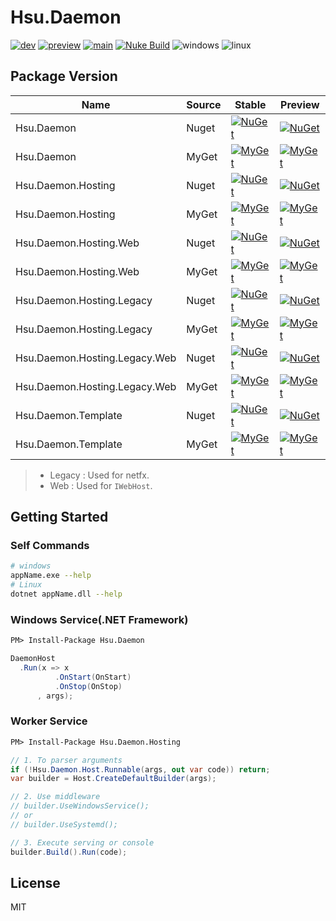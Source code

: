 # Hsu.Daemon

[![dev](https://github.com/hsu-net/daemon/actions/workflows/build.yml/badge.svg?branch=dev)](https://github.com/hsu-net/daemon/actions/workflows/build.yml)
[![preview](https://github.com/hsu-net/daemon/actions/workflows/deploy.yml/badge.svg?branch=preview)](https://github.com/hsu-net/daemon/actions/workflows/deploy.yml)
[![main](https://github.com/hsu-net/daemon/actions/workflows/deploy.yml/badge.svg?branch=main)](https://github.com/hsu-net/daemon/actions/workflows/deploy.yml)
[![Nuke Build](https://img.shields.io/badge/nuke-build-yellow.svg)](https://github.com/nuke-build/nuke)
![windows](https://img.shields.io/badge/OS-Windows-blue.svg)
![linux](https://img.shields.io/badge/OS-Linux-blue.svg)


## Package Version

| Name | Source | Stable | Preview |
|---|---|---|---|
| Hsu.Daemon | Nuget | [![NuGet](https://img.shields.io/nuget/v/Hsu.Daemon?style=flat-square)](https://www.nuget.org/packages/Hsu.Daemon) | [![NuGet](https://img.shields.io/nuget/vpre/Hsu.Daemon?style=flat-square)](https://www.nuget.org/packages/Hsu.Daemon) |
| Hsu.Daemon | MyGet | [![MyGet](https://img.shields.io/myget/godsharp/v/Hsu.Daemon?style=flat-square&label=myget)](https://www.myget.org/feed/godsharp/package/nuget/Hsu.Daemon) | [![MyGet](https://img.shields.io/myget/godsharp/vpre/Hsu.Daemon?style=flat-square&label=myget)](https://www.myget.org/feed/godsharp/package/nuget/Hsu.Daemon) |
| Hsu.Daemon.Hosting | Nuget | [![NuGet](https://img.shields.io/nuget/v/Hsu.Daemon.Hosting?style=flat-square)](https://www.nuget.org/packages/Hsu.Daemon.Hosting) | [![NuGet](https://img.shields.io/nuget/vpre/Hsu.Daemon.Hosting?style=flat-square)](https://www.nuget.org/packages/Hsu.Daemon.Hosting) |
| Hsu.Daemon.Hosting | MyGet | [![MyGet](https://img.shields.io/myget/godsharp/v/Hsu.Daemon.Hosting?style=flat-square&label=myget)](https://www.myget.org/feed/godsharp/package/nuget/Hsu.Daemon.Hosting) | [![MyGet](https://img.shields.io/myget/godsharp/vpre/Hsu.Daemon.Hosting?style=flat-square&label=myget)](https://www.myget.org/feed/godsharp/package/nuget/Hsu.Daemon.Hosting) |
| Hsu.Daemon.Hosting.Web | Nuget | [![NuGet](https://img.shields.io/nuget/v/Hsu.Daemon.Hosting.Web?style=flat-square)](https://www.nuget.org/packages/Hsu.Daemon.Hosting.Web) | [![NuGet](https://img.shields.io/nuget/vpre/Hsu.Daemon.Hosting.Web?style=flat-square)](https://www.nuget.org/packages/Hsu.Daemon.Hosting.Web) |
| Hsu.Daemon.Hosting.Web | MyGet | [![MyGet](https://img.shields.io/myget/godsharp/v/Hsu.Daemon.Hosting.Web?style=flat-square&label=myget)](https://www.myget.org/feed/godsharp/package/nuget/Hsu.Daemon.Hosting.Web) | [![MyGet](https://img.shields.io/myget/godsharp/vpre/Hsu.Daemon.Hosting.Web?style=flat-square&label=myget)](https://www.myget.org/feed/godsharp/package/nuget/Hsu.Daemon.Hosting.Web) |
| Hsu.Daemon.Hosting.Legacy | Nuget | [![NuGet](https://img.shields.io/nuget/v/Hsu.Daemon.Hosting.Legacy?style=flat-square)](https://www.nuget.org/packages/Hsu.Daemon.Hosting.Legacy) | [![NuGet](https://img.shields.io/nuget/vpre/Hsu.Daemon.Hosting.Legacy?style=flat-square)](https://www.nuget.org/packages/Hsu.Daemon.Hosting.Legacy) |
| Hsu.Daemon.Hosting.Legacy | MyGet | [![MyGet](https://img.shields.io/myget/godsharp/v/Hsu.Daemon.Hosting.Legacy?style=flat-square&label=myget)](https://www.myget.org/feed/godsharp/package/nuget/Hsu.Daemon.Hosting.Legacy) | [![MyGet](https://img.shields.io/myget/godsharp/vpre/Hsu.Daemon.Hosting.Legacy?style=flat-square&label=myget)](https://www.myget.org/feed/godsharp/package/nuget/Hsu.Daemon.Hosting.Legacy) |
| Hsu.Daemon.Hosting.Legacy.Web | Nuget | [![NuGet](https://img.shields.io/nuget/v/Hsu.Daemon.Hosting.Legacy.Web?style=flat-square)](https://www.nuget.org/packages/Hsu.Daemon.Hosting.Legacy.Web) | [![NuGet](https://img.shields.io/nuget/vpre/Hsu.Daemon.Hosting.Legacy.Web?style=flat-square)](https://www.nuget.org/packages/Hsu.Daemon.Hosting.Legacy.Web) |
| Hsu.Daemon.Hosting.Legacy.Web | MyGet | [![MyGet](https://img.shields.io/myget/godsharp/v/Hsu.Daemon.Hosting.Legacy.Web?style=flat-square&label=myget)](https://www.myget.org/feed/godsharp/package/nuget/Hsu.Daemon.Hosting.Legacy.Web) | [![MyGet](https://img.shields.io/myget/godsharp/vpre/Hsu.Daemon.Hosting.Legacy.Web?style=flat-square&label=myget)](https://www.myget.org/feed/godsharp/package/nuget/Hsu.Daemon.Hosting.Legacy.Web) |
| Hsu.Daemon.Template | Nuget | [![NuGet](https://img.shields.io/nuget/v/Hsu.Daemon.Template?style=flat-square)](https://www.nuget.org/packages/Hsu.Daemon.Template) | [![NuGet](https://img.shields.io/nuget/vpre/Hsu.Daemon.Template?style=flat-square)](https://www.nuget.org/packages/Hsu.Daemon.Template) |
| Hsu.Daemon.Template | MyGet | [![MyGet](https://img.shields.io/myget/godsharp/v/Hsu.Daemon.Template?style=flat-square&label=myget)](https://www.myget.org/feed/godsharp/package/nuget/Hsu.Daemon.Template) | [![MyGet](https://img.shields.io/myget/godsharp/vpre/Hsu.Daemon.Template?style=flat-square&label=myget)](https://www.myget.org/feed/godsharp/package/nuget/Hsu.Daemon.Template) |

> - Legacy : Used for netfx.
> - Web : Used for `IWebHost`.

## Getting Started

### Self Commands

  ```bash
  # windows
  appName.exe --help
  # Linux
  dotnet appName.dll --help
  ```

### Windows Service(.NET Framework)

  ```ps
  PM> Install-Package Hsu.Daemon
  ```

  ```csharp
  DaemonHost
    .Run(x => x
            .OnStart(OnStart)
            .OnStop(OnStop)
        , args);
  ```
### Worker Service


  ```ps
  PM> Install-Package Hsu.Daemon.Hosting
  ```

  ```csharp
  // 1. To parser arguments 
  if (!Hsu.Daemon.Host.Runnable(args, out var code)) return;
  var builder = Host.CreateDefaultBuilder(args);
  
  // 2. Use middleware
  // builder.UseWindowsService();
  // or
  // builder.UseSystemd();

  // 3. Execute serving or console
  builder.Build().Run(code);
  ```

## License

  MIT